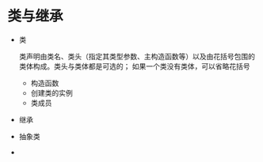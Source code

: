 # 类与继承

+ 类

  类声明由类名、类头（指定其类型参数、主构造函数等）以及由花括号包围的类体构成。类头与类体都是可选的； 如果一个类没有类体，可以省略花括号

  + 构造函数
  + 创建类的实例
  + 类成员

+ 继承

+ 抽象类

+ 